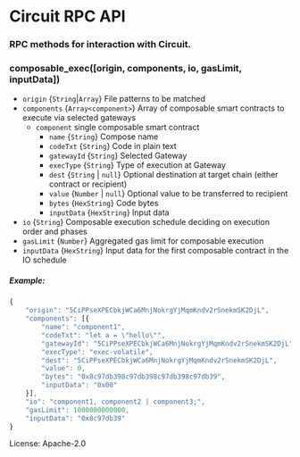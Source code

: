 <h1>Circuit RPC API</h1>
<h3>
RPC methods for interaction with Circuit.
</h3>


### composable_exec([origin, components, io, gasLimit, inputData])

* `origin` {`String`|`Array`} File patterns to be matched
* `components` {`Array<component>`} Array of composable smart contracts to execute via selected gateways
  * `component` single composable smart contract
    * `name` {`String`} Compose name
    * `codeTxt` {`String`} Code in plain text
    * `gatewayId` {`String`} Selected Gateway
    * `execType` {`String`} Type of execution at Gateway
    * `dest` {`String` | `null`} Optional destination at target chain (either contract or recipient)
    * `value` {`Number` | `null`} Optional value to be transferred to recipient
    * `bytes` {`HexString`} Code bytes
    * `inputData` {`HexString`} Input data
* `io` {`String`} Composable execution schedule deciding on execution order and phases
* `gasLimit` {`Number`} Aggregated gas limit for composable execution
* `inputData` {`HexString`} Input data for the first composable contract in the IO schedule

##### Example:
```javascript
{
    "origin": "5CiPPseXPECbkjWCa6MnjNokrgYjMqmKndv2rSnekmSK2DjL",
    "components": [{
        "name": "component1",
        "codeTxt": "let a = \"hello\"",
        "gatewayId": "5CiPPseXPECbkjWCa6MnjNokrgYjMqmKndv2rSnekmSK2DjL",
        "execType": "exec-volatile",
        "dest": "5CiPPseXPECbkjWCa6MnjNokrgYjMqmKndv2rSnekmSK2DjL",
        "value": 0,
        "bytes": "0x8c97db398c97db398c97db398c97db39",
        "inputData": "0x00"
    }],
    "io": "component1, component2 | component3;",
    "gasLimit": 1000000000000,
    "inputData": "0x8c97db39"
}
```

License: Apache-2.0